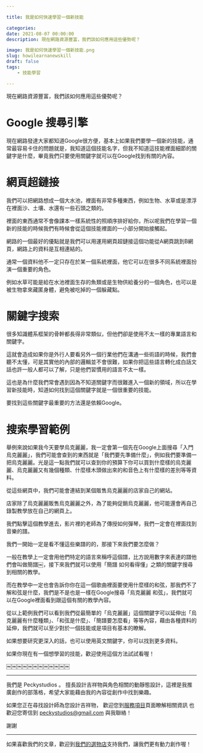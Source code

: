 ```yaml
---

title: 我是如何快速學習一個新技能

categories:
date: 2021-08-07 00:00:00
description: 現在網路資源豐富，我們該如何應用這些優勢呢？

image: 我是如何快速學習一個新技能.png
slug: howilearnanewskill
draft: false
tags:
    - 技能學習

---
```



現在網路資源豐富，我們該如何應用這些優勢呢？

# Google 搜尋引擎
現在網路發達大家都知道Google很方便，基本上如果我們要學一個新的技能，通常最容易卡住的問題就是，我知道這個技能名字，但我不知道這技能裡面細節的關鍵字是什麼，畢竟我們只要使用關鍵字就可以在Google找到有關的內容。

# 網頁超鏈接
我們可以把網路想成一個大水池，裡面有非常多種東西，例如生物、水草或是漂浮在裡面沙、土壤、水還有一些石頭之類的。

裡面的東西通常不會像課本一樣系統性的照順序排好給你，所以呢我們在學習一個新的技能的時候我們有時候會從這個技能裡面的一小部分開始接觸起。

網路的一個最好的優點就是我們可以用運用網頁超鏈接這個功能從A網頁跳到B網頁，網路上的資料是互相連結的。

通常一個資料他不一定只存在於某一個系統裡面，他它可以在很多不同系統裡面扮演一個重要的角色。

例如水草可能是給在水池裡面生存的魚類或是生物供給養分的一個角色，也可以是被生物拿來藏匿身體，避免被吃掉的一個躲藏點。


# 關鍵字搜索
很多知識體系框架的骨幹都長得非常類似，但他們卻是使用不太一樣的專業語言和關鍵字。

這就會造成如果你是外行人要看另外一個行業他們在溝通一些術語的時候，我們會聽不太懂，可是其實他的內部的邏輯並不會很難，如果你把這些語言轉化成白話文話也許一般人都可以了解，只是他們習慣用的語言不太一樣。

這也是為什麼我們常會遇到因為不知道關鍵字而很難進入一個新的領域，所以在學習新技能時，知道如何找到這個關鍵字就是一個很重要的技能。

要找到這些關鍵字最重要的方法還是依賴Google。

# 搜索學習範例
舉例來說如果我今天要學烏克麗麗，我一定會第一個先在Google上面搜尋「入門 烏克麗麗」，我們可能會查到的東西就是「我們要先準備什麼」，例如我們要準備一把烏克麗麗。光是這一點我們就可以查到你的預算下你可以買到什麼樣的烏克麗麗、烏克麗麗又有幾個種類、什麼樣木頭做出來的和音色上有什麼樣的差別等等資料。

從這些網頁中，我們可能會連結到某個販售烏克麗麗的店家自己的網站。

店家除了烏克麗麗販售烏克麗麗之外，為了能夠促銷烏克麗麗，他可能還會再自己錄製教學放在自己的網頁上。

我們點擊這個教學進去，影片裡的老師為了傳授如何彈琴，我們一定會在裡面找到音樂的譜。

我們一開始一定是看不懂這些樂譜的的，那接下來我們要怎麼做？

一般在教學上一定會用他們特定的語言來稱呼這個譜，比方說用數字來表達的譜他們會叫做簡譜￼，接下來我們就可以使用「簡譜 如何看得懂」之類的關鍵字搜尋到相關的教學。

而在教學中一定也會告訴你你在這一個歌曲裡面要使用什麼樣的和弦，那我們不了解和弦是什麼，我們是不是也是一樣在Google搜尋「烏克麗麗 和弦」，我們就可以在Google裡面看到跟這個有關的教學內容。

從以上範例我們可以看到我們從最簡單的「烏克麗麗」這個關鍵字可以延伸出「烏克麗麗有什麼種類」、「和弦是什麼」、「簡譜要怎麼看」等等內容，藉由各種資料的延伸，我們就可以至少對於一個技能或是項目有基本的瞭解。

如果想要研究更深入的話，也可以使用英文關鍵字，你可以找到更多資料。

如果你現在有一個想學習的技能，歡迎使用這個方法試試看喔！

￼￼￼￼￼￼￼￼￼￼￼￼

---

我們是 Peckystudios 。
擅長設計吉祥物與角色相關的動靜態設計，這裡是我推廣創作的部落格，希望大家能藉由我的內容從創作中找到樂趣。

如果您正在尋找設計師為您設計吉祥物，
歡迎您到[服務項目](https://peckyhsieh.wixsite.com/peckystudiosservice)頁面瞭解相關資訊
也歡迎您寄信到 peckystudios@gmail.com 與我聯絡！

謝謝

---

如果喜歡我們的文章，歡迎到[我們的選物店](https://www.rakuten.com.tw/shop/peckystudio/)支持我們，讓我們更有動力創作喔！